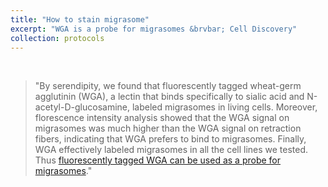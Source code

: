 ```yaml
---
title: "How to stain migrasome"
excerpt: "WGA is a probe for migrasomes &brvbar; Cell Discovery"
collection: protocols
---
```


<br>

>"By serendipity, we found that fluorescently tagged wheat-germ agglutinin (WGA), a lectin that binds specifically to sialic acid and N-acetyl-D-glucosamine, labeled migrasomes in living cells. Moreover, florescence intensity analysis showed that the WGA signal on migrasomes was much higher than the WGA signal on retraction fibers, indicating that WGA prefers to bind to migrasomes. Finally, WGA effectively labeled migrasomes in all the cell lines we tested. Thus [fluorescently tagged WGA can be used as a probe for migrasomes](https://github.com/LiYuLab/figures-for-liyu-lab-page/raw/master/protocols/WGA%20is%20a%20probe%20for%20migrasomes.pdf)."